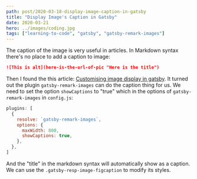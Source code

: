 ```yaml
---
path: post/2020-03-18-display-image-caption-in-gatsby
title: "Display Image's Caption in Gatsby"
date: 2020-03-21
hero: ../images/coding.jpg
tags: ["learning-to-code", "gatsby", "gatsby-remark-images"]
---
```


The caption of the image is very useful in articles. In Markdown syntax there's no place to add a caption to image:

```md
![This is alt](here-is-the-url-of-pic "Here is the title")
```

Then I found the this article: [Customising image display in gatsby](https://medium.com/@sgpropguide/customising-image-display-in-gatsby-3b027d783dce). It turned out the plugin <code>gatsby-remark-images</code> can do the caption thing for us. We need to set the option <code>showCaptions</code> to "true" which in the options of <code>gatsby-remark-images</code> in <code>config.js</code>:

```js
plugins: [
  {
    resolve: `gatsby-remark-images`,
    options: {
      maxWidth: 800,
      showCaptions: true,
    },
  },
]
```

And the "title" in the markdown syntax will automatically show as a caption. We can use the <code>.gatsby-resp-image-figcaption</code> to modify its styles.
